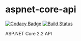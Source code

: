 # aspnet-core-api

[![Codacy Badge](https://api.codacy.com/project/badge/Grade/6c5177bc391c49b1a24383d4e890c868)](https://app.codacy.com/app/worawit.bs/dotnet-api?utm_source=github.com&utm_medium=referral&utm_content=app-devper/dotnet-api&utm_campaign=Badge_Grade_Dashboard) [![Build Status](https://dev.azure.com/worawitbn/Build/_apis/build/status/app-devper.dotnet-api?branchName=master)](https://dev.azure.com/worawitbn/Build/_build/latest?definitionId=1&branchName=master)

ASP.NET Core 2.2 API
